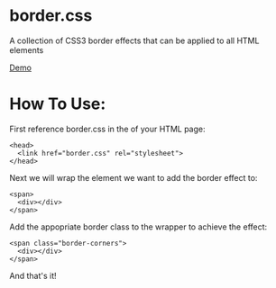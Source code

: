 # border.css
A collection of CSS3 border effects that can be applied to all HTML elements

<a href="http://gsco.github.io/border/">Demo</a>

# How To Use:

First reference border.css in the <head> of your HTML page:

```
<head>
  <link href="border.css" rel="stylesheet">
</head>
```

Next we will wrap the element we want to add the border effect to:

```
<span>
  <div></div>
</span>
```

Add the appopriate border class to the wrapper to achieve the effect:

```
<span class="border-corners">
  <div></div>
</span>
```

And that's it!

